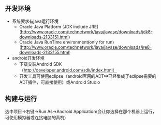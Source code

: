 ## 开发环境
* 系统要求有java运行环境
  * Oracle Java Platform (JDK include JRE) (http://www.oracle.com/technetwork/java/javase/downloads/jdk8-downloads-2133151.html)
  * Oracle Java RunTime environment(only for run)(http://www.oracle.com/technetwork/java/javase/downloads/jre8-downloads-2133155.html)
* android开发环境
  * 下载安装Android SDK（http://developer.android.com/sdk/index.html）
  * 开发工具可使用eclipse（android官网的ADT中已经集成了eclipse需要的ADT插件，可直接使用）或Android Studio
 
## 构建与运行
   选中项目->右键->Run As->Android Application(会让你选择在那个机器上运行，可使用模拟器或连接电脑的真机)

